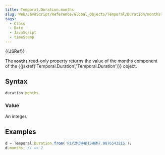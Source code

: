 ```yaml
---
title: Temporal.Duration.months
slug: Web/JavaScript/Reference/Global_Objects/Temporal/Duration/months
tags:
  - Class
  - Date
  - JavaScript
  - timeStamp
---
```

{{JSRef}}

The **`months`** read-only property returns the value of the months component of
the {{jsxref('Temporal.Duration','Temporal.Duration')}} object.

## Syntax

```js
duration.months
```

### Value

An integer.

## Examples

```js
d = Temporal.Duration.from('P1Y2M3W4DT5H6M7.987654321S');
d.months; // => 2
```
